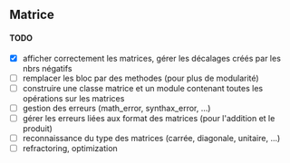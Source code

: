 ## Matrice


#### TODO

- [x] afficher correctement les matrices, gérer les décalages créés par les nbrs négatifs
- [ ] remplacer les bloc par des methodes (pour plus de modularité)
- [ ] construire une classe matrice et un module contenant toutes les opérations sur les matrices
- [ ] gestion des erreurs (math_error, synthax_error, ...)
- [ ] gérer les erreurs liées aux format des matrices (pour l'addition et le produit)
- [ ] reconnaissance du type des matrices (carrée, diagonale, unitaire, ...)
- [ ] refractoring, optimization 